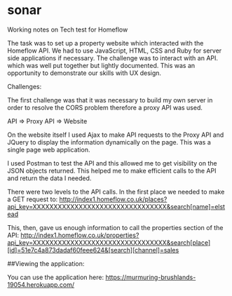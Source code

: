 # sonar

Working notes on Tech test for Homeflow

The task was to set up a property website which interacted with the Homeflow API. We had to use JavaScript, HTML, CSS and Ruby for server side applications if necessary. The challenge was to interact with an API. which was well put together but lightly documented. This was an opportunity to demonstrate our skills with UX design.

Challenges:

The first challenge was that it was necessary to build my own server in order to resolve the CORS problem therefore a proxy API was used.


API 			⇒		Proxy API 		⇒		Website


On the website itself I used Ajax to make API requests to the Proxy API and JQuery to display the information dynamically on the page. This was a single page web application.

I used Postman to test the API and this allowed me to get visibility on the JSON objects returned. This helped me to make efficient calls to the API and return the data I needed.

There were two levels to the API calls. In the first place we needed to make a GET request to:
 http://index1.homeflow.co.uk/places?api_key=XXXXXXXXXXXXXXXXXXXXXXXXXXXXXXXX&search[name]=elstead

This, then, gave us enough information to call the properties section of the API:
 http://index1.homeflow.co.uk/properties?api_key=XXXXXXXXXXXXXXXXXXXXXXXXXXXXXXXX&search[place][id]=51e7c4a873dadaf60feee624&[search][channel]=sales

##Viewing the application:

You can use the application here: https://murmuring-brushlands-19054.herokuapp.com/

